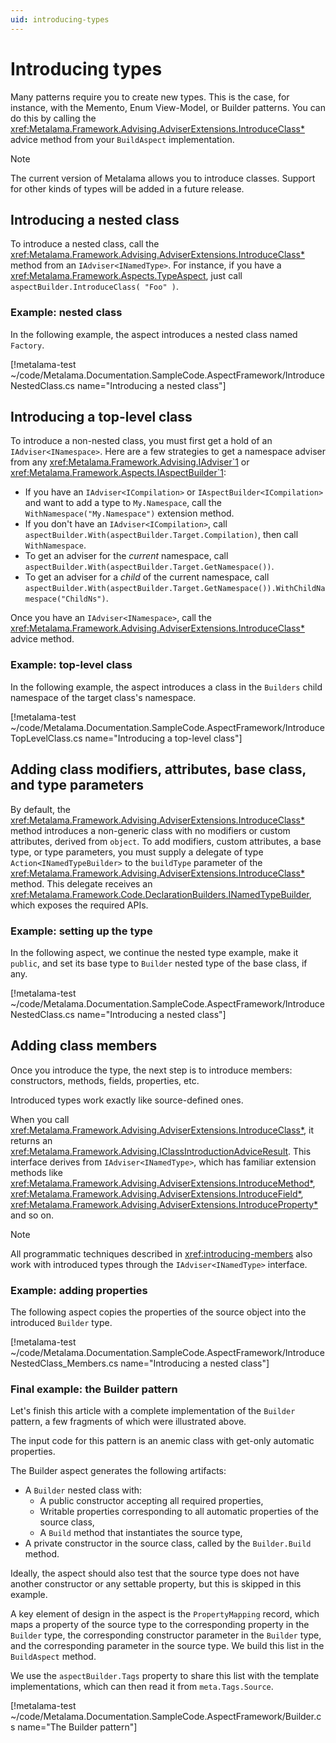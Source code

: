 ```yaml
---
uid: introducing-types
---
```


# Introducing types

Many patterns require you to create new types. This is the case, for instance, with the Memento, Enum View-Model, or Builder patterns. You can do this by calling the <xref:Metalama.Framework.Advising.AdviserExtensions.IntroduceClass*> advice method from your `BuildAspect` implementation.

> [!NOTE]
> The current version of Metalama allows you to introduce classes. Support for other kinds of types will be added in a future release.

## Introducing a nested class

To introduce a nested class, call the <xref:Metalama.Framework.Advising.AdviserExtensions.IntroduceClass*> method from an `IAdviser<INamedType>`. For instance, if you have a <xref:Metalama.Framework.Aspects.TypeAspect>, just call `aspectBuilder.IntroduceClass( "Foo" )`.

### Example: nested class

In the following example, the aspect introduces a nested class named `Factory`.

[!metalama-test ~/code/Metalama.Documentation.SampleCode.AspectFramework/IntroduceNestedClass.cs name="Introducing a nested class"]

## Introducing a top-level class

To introduce a non-nested class, you must first get a hold of an `IAdviser<INamespace>`. Here are a few strategies to get a namespace adviser from any <xref:Metalama.Framework.Advising.IAdviser`1> or <xref:Metalama.Framework.Aspects.IAspectBuilder`1>:

* If you have an `IAdviser<ICompilation>` or `IAspectBuilder<ICompilation>` and want to add a type to `My.Namespace`, call the `WithNamespace("My.Namespace")` extension method.
* If you don't have an `IAdviser<ICompilation>`, call `aspectBuilder.With(aspectBuilder.Target.Compilation)`, then call `WithNamespace`.
* To get an adviser for the _current_ namespace, call `aspectBuilder.With(aspectBuilder.Target.GetNamespace())`.
* To get an adviser for a _child_ of the current namespace, call `aspectBuilder.With(aspectBuilder.Target.GetNamespace()).WithChildNamespace("ChildNs")`.

Once you have an `IAdviser<INamespace>`, call the <xref:Metalama.Framework.Advising.AdviserExtensions.IntroduceClass*> advice method.

### Example: top-level class

In the following example, the aspect introduces a class in the `Builders` child namespace of the target class's namespace.

[!metalama-test ~/code/Metalama.Documentation.SampleCode.AspectFramework/IntroduceTopLevelClass.cs name="Introducing a top-level class"]

## Adding class modifiers, attributes, base class, and type parameters

By default, the <xref:Metalama.Framework.Advising.AdviserExtensions.IntroduceClass*> method introduces a non-generic class with no modifiers or custom attributes, derived from `object`. To add modifiers, custom attributes, a base type, or type parameters, you must supply a delegate of type `Action<INamedTypeBuilder>` to the `buildType` parameter of the <xref:Metalama.Framework.Advising.AdviserExtensions.IntroduceClass*> method. This delegate receives an <xref:Metalama.Framework.Code.DeclarationBuilders.INamedTypeBuilder>, which exposes the required APIs.

### Example: setting up the type

In the following aspect, we continue the nested type example, make it `public`, and set its base type to `Builder` nested type of the base class, if any.

[!metalama-test ~/code/Metalama.Documentation.SampleCode.AspectFramework/IntroduceNestedClass.cs name="Introducing a nested class"]

## Adding class members

Once you introduce the type, the next step is to introduce members: constructors, methods, fields, properties, etc.

Introduced types work exactly like source-defined ones.

When you call <xref:Metalama.Framework.Advising.AdviserExtensions.IntroduceClass*>, it returns an <xref:Metalama.Framework.Advising.IClassIntroductionAdviceResult>. This interface derives from `IAdviser<INamedType>`, which has familiar extension methods like <xref:Metalama.Framework.Advising.AdviserExtensions.IntroduceMethod*>, <xref:Metalama.Framework.Advising.AdviserExtensions.IntroduceField*>, <xref:Metalama.Framework.Advising.AdviserExtensions.IntroduceProperty*> and so on.

> [!NOTE]
> All programmatic techniques described in <xref:introducing-members> also work with introduced types through the `IAdviser<INamedType>` interface.

### Example: adding properties

The following aspect copies the properties of the source object into the introduced `Builder` type.

[!metalama-test ~/code/Metalama.Documentation.SampleCode.AspectFramework/IntroduceNestedClass_Members.cs name="Introducing a nested class"]

### Final example: the Builder pattern

Let's finish this article with a complete implementation of the `Builder` pattern, a few fragments of which were illustrated above.

The input code for this pattern is an anemic class with get-only automatic properties.

The Builder aspect generates the following artifacts:

* A `Builder` nested class with:
    * A public constructor accepting all required properties,
    * Writable properties corresponding to all automatic properties of the source class,
    * A `Build` method that instantiates the source type,
* A private constructor in the source class, called by the `Builder.Build` method.

Ideally, the aspect should also test that the source type does not have another constructor or any settable property, but this is skipped in this example.

A key element of design in the aspect is the `PropertyMapping` record, which maps a property of the source type to the corresponding property in the `Builder` type, the corresponding constructor parameter in the `Builder` type, and the corresponding parameter in the source type. We build this list in the `BuildAspect` method.

We use the `aspectBuilder.Tags` property to share this list with the template implementations, which can then read it from `meta.Tags.Source`.

[!metalama-test ~/code/Metalama.Documentation.SampleCode.AspectFramework/Builder.cs name="The Builder pattern"]
